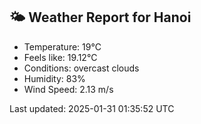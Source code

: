 <!-- WEATHER-START -->
## 🌤 Weather Report for Hanoi

- Temperature: 19°C
- Feels like: 19.12°C
- Conditions: overcast clouds
- Humidity: 83%
- Wind Speed: 2.13 m/s

Last updated: 2025-01-31 01:35:52 UTC
<!-- WEATHER-END -->
